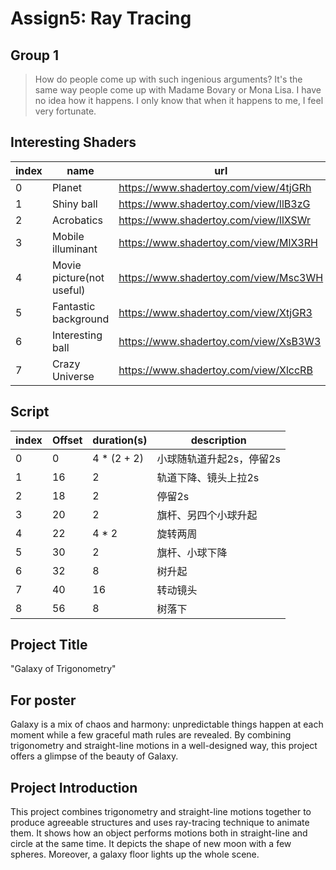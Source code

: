 # Assign5: Ray Tracing

## Group 1

> How do people come up with such ingenious arguments? It's the same way people come up with Madame Bovary or Mona Lisa. I have no idea how it happens. I only know that when it happens to me, I feel very fortunate.

## Interesting Shaders

| index | name   | url                                   |
| ----- | ------ | ------------------------------------- |
| 0     | Planet | https://www.shadertoy.com/view/4tjGRh |
| 1     | Shiny ball | https://www.shadertoy.com/view/llB3zG |
| 2     | Acrobatics | https://www.shadertoy.com/view/llXSWr |
| 3     | Mobile illuminant | https://www.shadertoy.com/view/MlX3RH |
| 4     | Movie picture(not useful) | https://www.shadertoy.com/view/Msc3WH |
| 5     | Fantastic background | https://www.shadertoy.com/view/XtjGR3 |
| 6     | Interesting ball | https://www.shadertoy.com/view/XsB3W3 |
| 7     | Crazy Universe | https://www.shadertoy.com/view/XlccRB |

## Script

| index | Offset | duration(s) | description              |
| ----- | ------ | ----------- | ------------------------ |
| 0     | 0      | 4 * (2 + 2) | 小球随轨道升起2s，停留2s |
| 1     | 16     | 2           | 轨道下降、镜头上拉2s     |
| 2     | 18     | 2           | 停留2s                   |
| 3     | 20     | 2           | 旗杆、另四个小球升起     |
| 4     | 22     | 4 * 2       | 旋转两周                 |
| 5     | 30     | 2           | 旗杆、小球下降           |
| 6     | 32     | 8           | 树升起                   |
| 7     | 40     | 16          | 转动镜头                 |
| 8     | 56     | 8           | 树落下                   |

## Project Title

"Galaxy of Trigonometry"

## For poster

Galaxy is a mix of chaos and harmony: unpredictable things happen at each moment while a few graceful math rules are revealed. By combining trigonometry and straight-line motions in a well-designed way, this project offers a glimpse of the beauty of Galaxy.

## Project Introduction

This project combines trigonometry and straight-line motions together to produce agreeable structures and uses ray-tracing technique to animate them. It shows how an object performs motions both in straight-line and circle at the same time. It depicts the shape of new moon with a few spheres. Moreover, a galaxy floor lights up the whole scene.